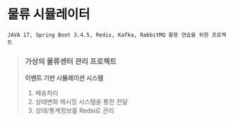 # 물류 시뮬레이터

```
JAVA 17, Spring Boot 3.4.5, Redis, Kafka, RabbitMQ 활용 연습을 위한 프로젝트
```

> ### 가상의 물류센터 관리 프로젝트  
> **이벤트 기반 시뮬레이션 시스템**  
> 1. 배송처리
> 2. 상태변화 메시징 시스템을 통한 전달
> 3. 상태/통계정보를 Redsi로 관리
 

